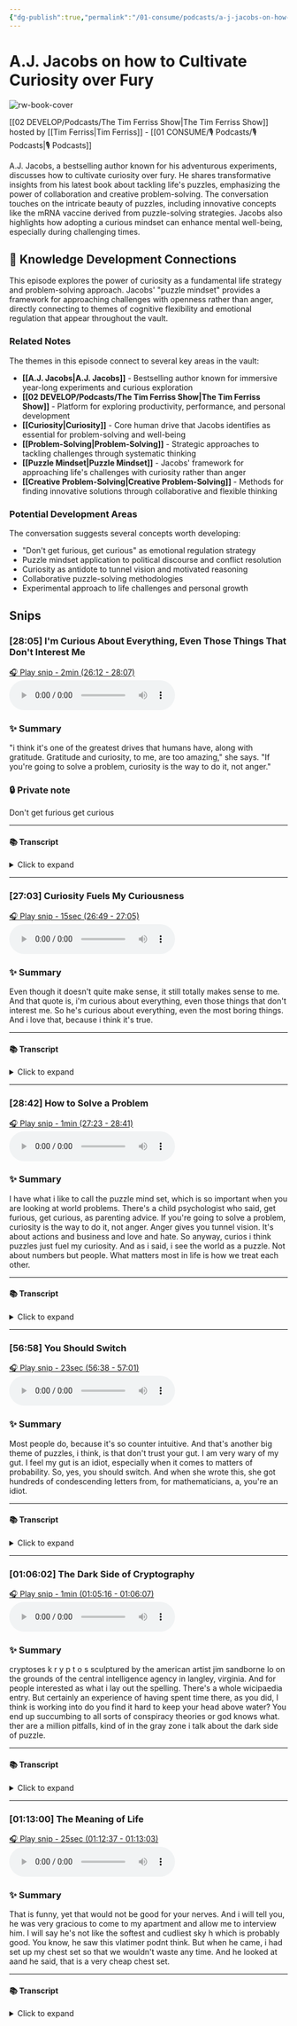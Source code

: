```yaml
---
{"dg-publish":true,"permalink":"/01-consume/podcasts/a-j-jacobs-on-how-to-cultivate-curiosity-over-fury/","title":"A.J. Jacobs on how to Cultivate Curiosity over Fury","tags":["podcasts","curiosity","problem-solving","psychology","writing","experimentation"]}
---
```


# A.J. Jacobs on how to Cultivate Curiosity over Fury

![rw-book-cover](https://images.weserv.nl/?url=https%3A%2F%2Fcontent.production.cdn.art19.com%2Fimages%2F69%2F10%2F10%2Ffb%2F691010fb-625e-4abe-993c-a57228b28dbe%2F91cb53ae0d5dbb379b9dffecf0a772593891d0d09bbe6d90ee746edbdb79e3ec75584f2ceb8260e9f675a90c05419b9b99842a76905b686f0f51c1a9d3e227ab.jpeg&w=300&h=300)

[[02 DEVELOP/Podcasts/The Tim Ferriss Show\|The Tim Ferriss Show]] hosted by [[Tim Ferriss\|Tim Ferriss]] - [[01 CONSUME/🎙️ Podcasts/🎙️ Podcasts\|🎙️ Podcasts]]

A.J. Jacobs, a bestselling author known for his adventurous experiments, discusses how to cultivate curiosity over fury. He shares transformative insights from his latest book about tackling life's puzzles, emphasizing the power of collaboration and creative problem-solving. The conversation touches on the intricate beauty of puzzles, including innovative concepts like the mRNA vaccine derived from puzzle-solving strategies. Jacobs also highlights how adopting a curious mindset can enhance mental well-being, especially during challenging times.

## 🧠 Knowledge Development Connections

This episode explores the power of curiosity as a fundamental life strategy and problem-solving approach. Jacobs' "puzzle mindset" provides a framework for approaching challenges with openness rather than anger, directly connecting to themes of cognitive flexibility and emotional regulation that appear throughout the vault.

### Related Notes

The themes in this episode connect to several key areas in the vault:

- **[[A.J. Jacobs\|A.J. Jacobs]]** - Bestselling author known for immersive year-long experiments and curious exploration
- **[[02 DEVELOP/Podcasts/The Tim Ferriss Show\|The Tim Ferriss Show]]** - Platform for exploring productivity, performance, and personal development
- **[[Curiosity\|Curiosity]]** - Core human drive that Jacobs identifies as essential for problem-solving and well-being
- **[[Problem-Solving\|Problem-Solving]]** - Strategic approaches to tackling challenges through systematic thinking
- **[[Puzzle Mindset\|Puzzle Mindset]]** - Jacobs' framework for approaching life's challenges with curiosity rather than anger
- **[[Creative Problem-Solving\|Creative Problem-Solving]]** - Methods for finding innovative solutions through collaborative and flexible thinking

### Potential Development Areas

The conversation suggests several concepts worth developing:
- "Don't get furious, get curious" as emotional regulation strategy
- Puzzle mindset application to political discourse and conflict resolution
- Curiosity as antidote to tunnel vision and motivated reasoning
- Collaborative puzzle-solving methodologies
- Experimental approach to life challenges and personal growth

## Snips


### [28:05] I'm Curious About Everything, Even Those Things That Don't Interest Me


[🎧 Play snip - 2min️ (26:12 - 28:07)](https://share.snipd.com/snip/da6441be-6468-4bc4-85d4-4659b8d35dbc)
<audio controls> <source src="https://rss.art19.com/episodes/430f22c7-9568-486c-8829-a1ca38257cfe.mp3?rss_browser=BAhJIgpTbmlwZAY6BkVU--7de01baece82063bda1cca2dc0d698735fdbe34a#t=26:12,28:07"> </audio>




### ✨ Summary
"i think it's one of the greatest drives that humans have, along with gratitude. Gratitude and curiosity, to me, are too amazing," she says. "If you're going to solve a problem, curiosity is the way to do it, not anger."


### 🔒 Private note
Don't get furious get curious



---




#### 📚 Transcript
<details>
<summary>Click to expand</summary>
<blockquote><b>A.J. Jacobs</b><br/><br/>First of all, he sounds great. I'm sorry he's not around. I would have interviewed him. And I agree. What you characterize is the enthusiasm and curiosity. I love that. To me, two of the big themes of this book in terms of thought processes are curiosity and flexible thinking. And I love, you know, you're one of the most curious people. I think it's one of the greatest drives that humans have, along with gratitude. Gratitude and curiosity to me are two amazing forces. And actually, I interviewed Alex Trebek, the late great Alex Trebek from Jeopardy! Once, and he said a quote that I still think about all the time. Even though it doesn't quite make sense, it still totally makes sense to me. And that quote is, I'm curious about everything, even those things that don't interest me. So he's curious about everything, even the most boring things. And I love that because I think it's true. Whatever the topic is, you are going to, if you dig a little, you're going to find fascinating. And in fact, I once thought of trying like a challenge where I write a book about the most stereotypically boring thing in the world. Maybe it's accounting and try to make it interesting because I'm sure it is. It's not about numbers. It's about people. It's about actions and business and love and hate. So anyway, curiosity, I think puzzles just fuel my curiosity. And as I said, I see the world as a puzzle. I have what I like to call the puzzle mindset, which is, I think, so important when you are looking at world problems to adopt the puzzle mindset, which is opposed to the motivated reasoning Or anger mindset. There's a child psychologist I saw who said, don't get furious, get curious as parenting advice. But I think that's great life advice because that really is, if you're going to solve a problem, curiosity is the way to do it, not anger. Anger gives you tunnel vision.</blockquote>
</details>



---


### [27:03] Curiosity Fuels My Curiousness


[🎧 Play snip - 15sec️ (26:49 - 27:05)](https://share.snipd.com/snip/ef568062-c662-4a6c-b88a-0e4d089de879)
<audio controls> <source src="https://rss.art19.com/episodes/430f22c7-9568-486c-8829-a1ca38257cfe.mp3?rss_browser=BAhJIgpTbmlwZAY6BkVU--7de01baece82063bda1cca2dc0d698735fdbe34a#t=26:49,27:05"> </audio>




### ✨ Summary
Even though it doesn't quite make sense, it still totally makes sense to me. And that quote is, i'm curious about everything, even those things that don't interest me. So he's curious about everything, even the most boring things. And i love that, because i think it's true.


---




#### 📚 Transcript
<details>
<summary>Click to expand</summary>
<blockquote><b>A.J. Jacobs</b><br/><br/>Though it doesn't quite make sense, it still totally makes sense to me. And that quote is, I'm curious about everything, even those things that don't interest me. So he's curious about everything, even the most boring things. And I love that because I think it's true.</blockquote>
</details>



---


### [28:42] How to Solve a Problem


[🎧 Play snip - 1min️ (27:23 - 28:41)](https://share.snipd.com/snip/40a465f0-29f0-4934-9e1e-c584a550ac9f)
<audio controls> <source src="https://rss.art19.com/episodes/430f22c7-9568-486c-8829-a1ca38257cfe.mp3?rss_browser=BAhJIgpTbmlwZAY6BkVU--7de01baece82063bda1cca2dc0d698735fdbe34a#t=27:23,28:41"> </audio>




### ✨ Summary
I have what i like to call the puzzle mind set, which is so important when you are looking at world problems. There's a child psychologist who said, get furious, get curious, as parenting advice. If you're going to solve a problem, curiosity is the way to do it, not anger. Anger gives you tunnel vision. It's about actions and business and love and hate. So anyway, curios i think puzzles just fuel my curiosity. And as i said, i see the world as a puzzle. Not about numbers but people. What matters most in life is how we treat each other.


---




#### 📚 Transcript
<details>
<summary>Click to expand</summary>
<blockquote><b>A.J. Jacobs</b><br/><br/>Not about numbers. It's about people. It's about actions and business and love and hate. So anyway, curiosity, I think puzzles just fuel my curiosity. And as I said, I see the world as a puzzle. I have what I like to call the puzzle mindset, which is, I think, so important when you are looking at world problems to adopt the puzzle mindset, which is opposed to the motivated reasoning Or anger mindset. There's a child psychologist I saw who said, don't get furious, get curious as parenting advice. But I think that's great life advice because that really is, if you're going to solve a problem, curiosity is the way to do it, not anger. Anger gives you tunnel vision. Like if I'm talking to someone from the opposite side of the political spectrum, instead of seeing it as a debate, a war of words, I try to see it as a puzzle that we can try to solve together. What is our real differences how can we overcome them? Is there any evidence I can present to him or her to make her change her mind? How do we solve this puzzle? That to me is sort of the big thesis thrust of the book. Don't get furious. Well, get a little furious. Sometimes you need to, but balance it with curiosity.</blockquote>
</details>



---


### [56:58] You Should Switch


[🎧 Play snip - 23sec️ (56:38 - 57:01)](https://share.snipd.com/snip/6fd08116-0c5e-47ad-ae83-08ff6c53bc45)
<audio controls> <source src="https://rss.art19.com/episodes/430f22c7-9568-486c-8829-a1ca38257cfe.mp3?rss_browser=BAhJIgpTbmlwZAY6BkVU--7de01baece82063bda1cca2dc0d698735fdbe34a#t=56:38,57:01"> </audio>




### ✨ Summary
Most people do, because it's so counter intuitive. And that's another big theme of puzzles, i think, is that don't trust your gut. I am very wary of my gut. I feel my gut is an idiot, especially when it comes to matters of probability. So, yes, you should switch. And when she wrote this, she got hundreds of condescending letters from, for mathematicians, a, you're an idiot.


---




#### 📚 Transcript
<details>
<summary>Click to expand</summary>
<blockquote><b>A.J. Jacobs</b><br/><br/>People do because it's so counterintuitive. And that's another big theme of puzzles, I think, is that don't trust your gut. I am very wary of my gut. I feel my gut is an idiot, especially when it comes to matters of probability. So yes, you should switch. And when she wrote this, she got hundreds of condescending letters from her mathematicians saying, you're an idiot, but</blockquote>
</details>



---


### [01:06:02] The Dark Side of Cryptography


[🎧 Play snip - 1min️ (01:05:16 - 01:06:07)](https://share.snipd.com/snip/7bf60b27-0df0-4a8a-82f0-3637593e9253)
<audio controls> <source src="https://rss.art19.com/episodes/430f22c7-9568-486c-8829-a1ca38257cfe.mp3?rss_browser=BAhJIgpTbmlwZAY6BkVU--7de01baece82063bda1cca2dc0d698735fdbe34a#t=01:05:16,01:06:07"> </audio>




### ✨ Summary
cryptoses k r y p t o s sculptured by the american artist jim sandborne lo on the grounds of the central intelligence agency in langley, virginia. And for people interested as what i lay out the spelling. There's a whole wicipaedia entry. But certainly an experience of having spent time there, as you did, I think is working into do you find it hard to keep your head above water? You end up succumbing to all sorts of conspiracy theories or god knows what. ther are a million pitfalls, kind of in the gray zone i talk about the dark side of puzzle.


---




#### 📚 Transcript
<details>
<summary>Click to expand</summary>
<blockquote><b>Tim Ferriss</b><br/><br/>To lay out the spelling. So Cryptos is K-R Sculptured by the American artist Jim Sandborn, located on the grounds of the Central Intelligence Agency in Langley, Virginia. And there's a whole Wikipedia entry, but certainly the firsthand experience of having spent time there, as you did, I think is worth digging into. Do you find not to in any way imply that the woman you just mentioned falls prey to this, but that people interested in cryptography have a high risk of, I want to say psychosis, but seeing Signal where there is noise, right? So ending up succumbing to all sorts of conspiracy theories or God knows what. I mean, there are a million pitfalls kind of in the gray zone.</blockquote><br/><blockquote><b>A.J. Jacobs</b><br/><br/>I talk about the dark side of puzzle.</blockquote>
</details>



---


### [01:13:00] The Meaning of Life


[🎧 Play snip - 25sec️ (01:12:37 - 01:13:03)](https://share.snipd.com/snip/26588daa-5e0a-48b3-a87d-99987a3fcb80)
<audio controls> <source src="https://rss.art19.com/episodes/430f22c7-9568-486c-8829-a1ca38257cfe.mp3?rss_browser=BAhJIgpTbmlwZAY6BkVU--7de01baece82063bda1cca2dc0d698735fdbe34a#t=01:12:37,01:13:03"> </audio>




### ✨ Summary
That is funny, yet that would not be good for your nerves. And i will tell you, he was very gracious to come to my apartment and allow me to interview him. I will say he's not like the softest and cudliest sky h which is probably good. You know, he saw this vlatimer podnt think. But when he came, i had set up my chest set so that we wouldn't waste any time. And he looked at aand he said, that is a very cheap chest set.


---




#### 📚 Transcript
<details>
<summary>Click to expand</summary>
<blockquote><b>A.J. Jacobs</b><br/><br/>Is funny. Yeah, that would not be good for your nerves. And I will tell you, he was very gracious to come to my apartment and allow me to interview him. I will say he's not like the softest and cuddliest guy, which is probably good. He saw this Vladimir Putin thing coming. But when he came, I had set up my chess set so that we wouldn't waste any time. And he looked at it and he said, that is a very cheap chess set I</blockquote>
</details>
